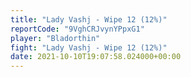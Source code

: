 ```yaml
---
title: "Lady Vashj - Wipe 12 (12%)"
reportCode: "9VghCRJvynYPpxG1"
player: "Bladorthin"
fight: "Lady Vashj - Wipe 12 (12%)"
date: 2021-10-10T19:07:58.024000+00:00
---
```


